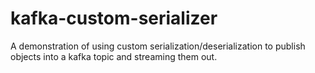 # kafka-custom-serializer

A demonstration of using custom serialization/deserialization to publish objects into a kafka topic and streaming them out.


